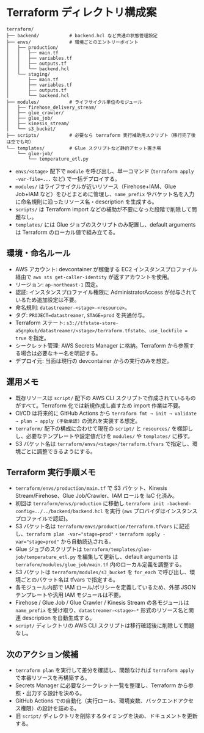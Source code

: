 # Terraform ディレクトリ構成案

```
terraform/
├── backend/           # backend.hcl など共通の状態管理設定
├── envs/              # 環境ごとのエントリーポイント
│   ├── production/
│   │   ├── main.tf
│   │   ├── variables.tf
│   │   ├── outputs.tf
│   │   └── backend.hcl
│   └── staging/
│       ├── main.tf
│       ├── variables.tf
│       ├── outputs.tf
│       └── backend.hcl
├── modules/           # ライフサイクル単位のモジュール
│   ├── firehose_delivery_stream/
│   ├── glue_crawler/
│   ├── glue_job/
│   ├── kinesis_stream/
│   └── s3_bucket/
├── scripts/           # 必要なら terraform 実行補助用スクリプト（移行完了後は空でも可）
└── templates/         # Glue スクリプトなど静的アセット置き場
    └── glue-job/
        └── temperature_etl.py
```

- `envs/<stage>` 配下で `module` を呼び出し、単一コマンド (`terraform apply -var-file=...` など) で一括デプロイする。
- `modules/` はライフサイクルが近いリソース（Firehose+IAM、Glue Job+IAM など）をひとまとめに管理し、`name_prefix` やバケット名を入力に命名規則に沿ったリソース名・description を生成する。
- `scripts/` は Terraform import などの補助が不要になった段階で削除して問題なし。
- `templates/` には Glue ジョブのスクリプトのみ配置し、default arguments は Terraform のローカル値で組み立てる。

## 環境・命名ルール
- AWS アカウント: devcontainer が稼働する EC2 インスタンスプロファイル経由で `aws sts get-caller-identity` が返すアカウントを使用。
- リージョン: `ap-northeast-1` 固定。
- 認証: インスタンスプロファイル権限に AdministratorAccess が付与されているため追加設定は不要。
- 命名規則: `datastreamer-<stage>-<resource>`。
- タグ: `PROJECT=datastreamer`, `STAGE=prod` を共通付与。
- Terraform ステート: `s3://tfstate-store-a5gnpkub/datastreamer/<stage>/terraform.tfstate`、`use_lockfile = true` を指定。
- シークレット管理: AWS Secrets Manager に格納。Terraform から参照する場合は必要なキー名を明記する。
- デプロイ元: 当面は現行の devcontainer からの実行のみを想定。

## 運用メモ
- 既存リソースは `script/` 配下の AWS CLI スクリプトで作成されているものがすべて。Terraform 化では新規作成し直すため import 作業は不要。
- CI/CD は将来的に GitHub Actions から `terraform fmt → init → validate → plan → apply (手動承認)` の流れを実装する想定。
- `terraform/` 配下の構成に合わせて現在の `script/` と `resources/` を棚卸しし、必要なテンプレートや設定値だけを `modules/` や `templates/` に移す。
- S3 バケット名は `terraform/envs/<stage>/terraform.tfvars` で指定し、環境ごとに調整できるようにする。

## Terraform 実行手順メモ
- `terraform/envs/production/main.tf` で S3 バケット、Kinesis Stream/Firehose、Glue Job/Crawler、IAM ロールを IaC 化済み。
- 初回は `terraform/envs/production` に移動し `terraform init -backend-config=../../backend/backend.hcl` を実行 (`aws` プロバイダはインスタンスプロファイルで認証)。
- S3 バケット名は `terraform/envs/production/terraform.tfvars` に記述し、`terraform plan -var="stage=prod"`・`terraform apply -var="stage=prod"` から自動読込される。
- Glue ジョブのスクリプトは `terraform/templates/glue-job/temperature_etl.py` を編集して更新し、default arguments は `terraform/modules/glue_job/main.tf` 内のローカル定義を調整する。
- S3 バケットは `terraform/modules/s3_bucket` を `for_each` で呼び出し、環境ごとのバケット名は tfvars で指定する。
- 各モジュール内部で IAM ロール/ポリシーを定義しているため、外部 JSON テンプレートや汎用 IAM モジュールは不要。
- Firehose / Glue Job / Glue Crawler / Kinesis Stream の各モジュールは `name_prefix` を受け取り、`datastreamer-<stage>-*` 形式のリソース名と関連 description を自動生成する。
- `script/` ディレクトリの AWS CLI スクリプトは移行確認後に削除して問題なし。

## 次のアクション候補
- `terraform plan` を実行して差分を確認し、問題なければ `terraform apply` で本番リソースを再構築する。
- Secrets Manager に必要なシークレット一覧を整理し、Terraform から参照・出力する設計を決める。
- GitHub Actions での自動化（実行ロール、環境変数、バックエンドアクセス権限）の設計を詰める。
- 旧 `script/` ディレクトリを削除するタイミングを決め、ドキュメントを更新する。
